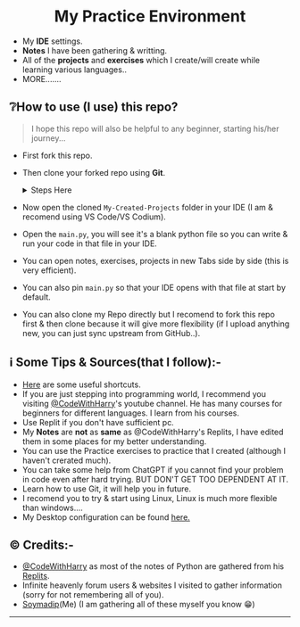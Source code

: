 <h1 align="center"> 
  My Practice Environment 
</h1>

- My __IDE__ settings.
- __Notes__ I have been gathering & writting.
- All of the __projects__ and __exercises__ which I create/will create while learning various languages..
- MORE.......


## ❔How to use (I use) this repo?
>I hope this repo will also be helpful to any beginner, starting his/her journey...
- First fork this repo.
- Then clone your forked repo using **Git**.
  <details>
    <summary>Steps Here</summary>
    - For Linux(Debian & derivatives):-
      
      ```
      sudo apt install git
      git clone https://github.com/<your_username>/My-Practice-Environment.git
      ```
    - For Windows (altough I recommend to try using Linux):-
      - First install git from [here][1]
      - Then clone:-
        
      ```
      git clone https://github.com/<your_username>/My-Practice-Environment.git
      ```
  </details>

- Now open the cloned `My-Created-Projects` folder in your IDE (I am & recomend using VS Code/VS Codium).
- Open the `main.py`, you will see it's a blank python file so you can write & run your code in that file in your IDE.
- You can open notes, exercises, projects in new Tabs side by side (this is very efficient).
- You can also pin `main.py` so that your IDE opens with that file at start by default.
- You can also clone my Repo directly but I recomend to fork this repo first & then clone because it will give more flexibility (if I upload anything new, you can just sync upstream from GitHub..).


## ℹ️ Some Tips & Sources(that I follow):-

- [Here][2] are some useful shortcuts.
- If you are just stepping into programming world, I recommend you visiting [@CodeWithHarry][y]'s youtube channel. He has many courses for beginners for different languages. I learn from his courses.
- Use Replit if you don't have sufficient pc.
- My **Notes** are **not** as **same** as @CodeWithHarry's Replits, I have edited them in some places for my better understanding.
- You can use the Practice exercises to practice that I created (although I haven't crerated much).
- You can take some help from ChatGPT if you cannot find your problem in code even after hard trying. BUT DON'T GET TOO DEPENDENT AT IT.
- Learn how to use Git, it will help you in future.
- I recomend you to try & start using Linux, Linux is much more flexible than windows....
- My Desktop configuration can be found [here.]()


## ©️ Credits:-

- [@CodeWithHarry][y] as most of the notes of Python are gathered from his [Replits][rp].
- Infinite heavenly forum users & websites I visited to gather information (sorry for not remembering all of you).
- [Soymadip][m](Me) (I am gathering all of these myself you know 😁)


---
[1]: https://git-scm.com/download/win
[2]: ./Useful-Shortcuts.md
[y]: https://www.youtube.com/@CodeWithHarry
[rp]: https://replit.com/@codewithharry
[m]: https://github.com/soymadip